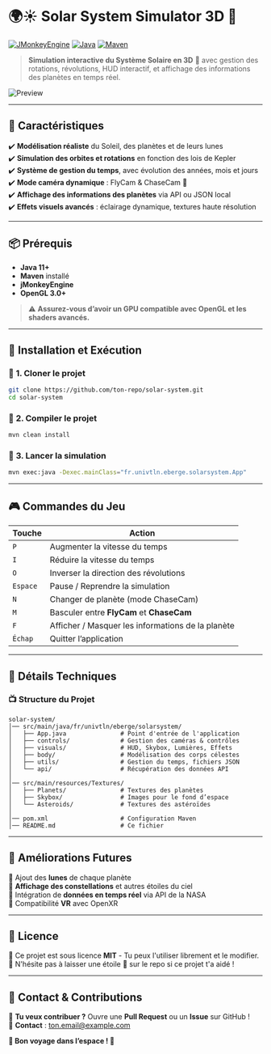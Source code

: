 # 🌍☀️ Solar System Simulator 3D 🚀

[![JMonkeyEngine](https://img.shields.io/badge/Engine-jMonkeyEngine-blue?style=for-the-badge&logo=java)](https://jmonkeyengine.org/)
[![Java](https://img.shields.io/badge/Java-11+-red?style=for-the-badge&logo=java)](https://www.oracle.com/java/)
[![Maven](https://img.shields.io/badge/Build-Maven-yellow?style=for-the-badge&logo=apache-maven)](https://maven.apache.org/)

> **Simulation interactive du Système Solaire en 3D** 🌌 avec gestion des rotations, révolutions, HUD interactif, et affichage des informations des planètes en temps réel.

![Preview](https://upload.wikimedia.org/wikipedia/commons/thumb/c/c1/Solar_system.jpg/800px-Solar_system.jpg)

---

## 🎯 **Caractéristiques**
✔️ **Modélisation réaliste** du Soleil, des planètes et de leurs lunes  
✔️ **Simulation des orbites et rotations** en fonction des lois de Kepler  
✔️ **Système de gestion du temps**, avec évolution des années, mois et jours  
✔️ **Mode caméra dynamique** : FlyCam & ChaseCam 🚀  
✔️ **Affichage des informations des planètes** via API ou JSON local  
✔️ **Effets visuels avancés** : éclairage dynamique, textures haute résolution  

---

## 📦 **Prérequis**
- **Java 11+**  
- **Maven** installé  
- **jMonkeyEngine**  
- **OpenGL 3.0+**  

> ⚠️ **Assurez-vous d’avoir un GPU compatible avec OpenGL et les shaders avancés.**

---

## 🚀 **Installation et Exécution**
### 🔹 **1. Cloner le projet**
```bash
git clone https://github.com/ton-repo/solar-system.git
cd solar-system
```

### 🔹 **2. Compiler le projet**
```bash
mvn clean install
```

### 🔹 **3. Lancer la simulation**
```bash
mvn exec:java -Dexec.mainClass="fr.univtln.eberge.solarsystem.App"
```

---

## 🎮 **Commandes du Jeu**
| Touche | Action |
|--------|--------|
| `P` | Augmenter la vitesse du temps |
| `I` | Réduire la vitesse du temps |
| `O` | Inverser la direction des révolutions |
| `Espace` | Pause / Reprendre la simulation |
| `N` | Changer de planète (mode ChaseCam) |
| `M` | Basculer entre **FlyCam** et **ChaseCam** |
| `F` | Afficher / Masquer les informations de la planète |
| `Échap` | Quitter l’application |

---

## 🌌 **Détails Techniques**
### 📺 **Structure du Projet**
```
solar-system/
│── src/main/java/fr/univtln/eberge/solarsystem/
│   ├── App.java               # Point d'entrée de l'application
│   ├── controls/              # Gestion des caméras & contrôles
│   ├── visuals/               # HUD, Skybox, Lumières, Effets
│   ├── body/                  # Modélisation des corps célestes
│   ├── utils/                 # Gestion du temps, fichiers JSON
│   └── api/                   # Récupération des données API
│
│── src/main/resources/Textures/
│   ├── Planets/               # Textures des planètes
│   ├── Skybox/                # Images pour le fond d’espace
│   └── Asteroids/             # Textures des astéroïdes
│
│── pom.xml                    # Configuration Maven
│── README.md                  # Ce fichier
```

---

## 🌟 **Améliorations Futures**
🔹 Ajout des **lunes** de chaque planète  
🔹 **Affichage des constellations** et autres étoiles du ciel  
🔹 Intégration de **données en temps réel** via API de la NASA  
🔹 Compatibilité **VR** avec OpenXR  

---

## 📝 **Licence**
📝 Ce projet est sous licence **MIT** - Tu peux l'utiliser librement et le modifier.  
🌟 N'hésite pas à laisser une étoile 🌟 sur le repo si ce projet t'a aidé !

---

## 📲 **Contact & Contributions**
💬 **Tu veux contribuer ?** Ouvre une **Pull Request** ou un **Issue** sur GitHub !  
📧 **Contact** : [ton.email@example.com](mailto:ton.email@example.com)  

**🚀 Bon voyage dans l’espace ! 🚀**


